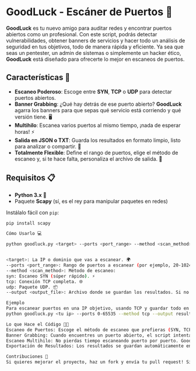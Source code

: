 # GoodLuck - Escáner de Puertos 🚀

**GoodLuck** es tu nuevo amigo para auditar redes y encontrar puertos abiertos como un profesional. Con este script, podrás detectar vulnerabilidades, obtener banners de servicios y hacer todo un análisis de seguridad en tus objetivos, todo de manera rápida y eficiente. Ya sea que seas un pentester, un admin de sistemas o simplemente un hacker ético, **GoodLuck** está diseñado para ofrecerte lo mejor en escaneos de puertos.

## Características 🔧

- **Escaneo Poderoso**: Escoge entre **SYN**, **TCP** o **UDP** para detectar puertos abiertos.
- **Banner Grabbing**: ¿Qué hay detrás de ese puerto abierto? **GoodLuck** agarra los banners para que sepas qué servicio está corriendo y qué versión tiene. 🖥️
- **Multihilo**: Escanea varios puertos al mismo tiempo, ¡nada de esperar horas! ⚡
- **Salida en JSON o TXT**: Guarda los resultados en formato limpio, listo para analizar o compartir. 💾
- **Totalmente Flexible**: Define el rango de puertos, elige el método de escaneo y, si te hace falta, personaliza el archivo de salida. 🔄

## Requisitos 📋

- **Python 3.x** 🐍
- Paquete **Scapy** (sí, es el rey para manipular paquetes en redes)

Instálalo fácil con `pip`:

```bash
pip install scapy

Cómo Usarlo 💻

python goodluck.py <target> --ports <port_range> --method <scan_method> --output <output_file>


<target>: La IP o dominio que vas a escanear. 🌍
--ports <port_range>: Rango de puertos a escanear (por ejemplo, 20-1024).
--method <scan_method>: Método de escaneo:
syn: Escaneo SYN (súper rápido). ⚡
tcp: Conexión TCP completa. 🌐
udp: Paquete UDP. 📦
--output <output_file>: Archivo donde se guardan los resultados. Si no lo defines, el nombre por defecto es scan_results.json.

Ejemplo
Para escanear puertos en una IP objetivo, usando TCP y guardar todo en resultados.json, solo tienes que correr:
python goodluck.py <tu ip> --ports 0-65535 --method tcp --output resultados.json

Lo que Hace el Código 🧑‍💻
Escaneo de Puertos: Escoge el método de escaneo que prefieras (SYN, TCP o UDP) y GoodLuck lo ejecutará de manera eficiente, buscando puertos abiertos en el rango que determines.
Banner Grabbing: Cuando encuentres un puerto abierto, el script intenta obtener el banner del servicio. Así podrás saber qué está corriendo y qué versión tiene. ¡Perfecto para identificar posibles vulnerabilidades! 🔍
Escaneo Multihilo: No pierdas tiempo escaneando puerto por puerto. GoodLuck utiliza múltiples hilos para escanear en paralelo y obtener resultados más rápidos. 🚀
Exportación de Resultados: Los resultados se guardan automáticamente en un archivo JSON o TXT, fácil de leer, analizar o compartir con otros. 📂

Contribuciones 🤝
Si quieres mejorar el proyecto, haz un fork y envía tu pull request! Si encuentras un bug o tienes alguna sugerencia, abre un issue en el repositorio y lo miramos.


